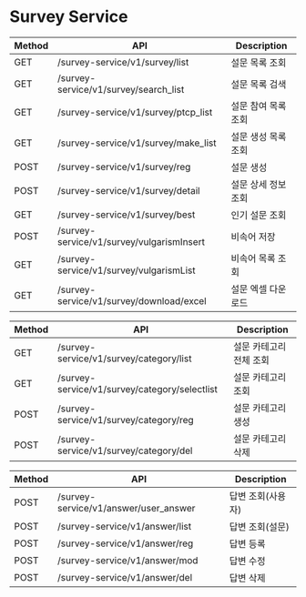 [comment]: <> (# 설문조사 기반 데이터 공유 플랫폼)

[comment]: <> (<div align = "center">)

[comment]: <> (<img src="https://user-images.githubusercontent.com/114554407/204599467-083b39e7-1a35-4d34-98ed-113a79120bf2.png" width="500" height="auto"/><br>)

[comment]: <> (<img src="https://user-images.githubusercontent.com/114554407/204599631-b55fb419-93ad-407a-bd1a-5dd13934f3fc.png" width="500" height="auto"/><br>)

[comment]: <> (<img src="https://user-images.githubusercontent.com/114554407/204601023-40c32791-0bb4-407c-adf9-83ca29f80588.png" width="500" height="auto"/><br>)

[comment]: <> (<img src="https://img.shields.io/badge/Spring Boot-6DB33F?style=flat-square&logo=SpringBoot&logoColor=white"/>)

[comment]: <> (<img src="https://img.shields.io/badge/React-61DAFB?style=flat-square&logo=React&logoColor=black"/>)

[comment]: <> (<img src="https://img.shields.io/badge/MySQL-4479A1?style=flat-square&logo=MySQL&logoColor=white"/>)

[comment]: <> (</div>)
# Survey Service
|Method|API|Description|
|---|---|---|
|GET|/survey-service/v1/survey/list|설문 목록 조회|
|GET|/survey-service/v1/survey/search_list|설문 목록 검색|
|GET|/survey-service/v1/survey/ptcp_list|설문 참여 목록 조회|
|GET|/survey-service/v1/survey/make_list|설문 생성 목록 조회|
|POST|/survey-service/v1/survey/reg|설문 생성|
|POST|/survey-service/v1/survey/detail|설문 상세 정보 조회|
|GET|/survey-service/v1/survey/best|인기 설문 조회|
|POST|/survey-service/v1/survey/vulgarismInsert|비속어 저장|
|GET|/survey-service/v1/survey/vulgarismList|비속어 목록 조회|
|GET|/survey-service/v1/survey/download/excel|설문 엑셀 다운로드|

|Method|API|Description|
|---|---|---|
|GET|/survey-service/v1/survey/category/list|설문 카테고리 전체 조회|
|GET|/survey-service/v1/survey/category/selectlist|설문 카테고리 조회|
|POST|/survey-service/v1/survey/category/reg|설문 카테고리 생성|
|POST|/survey-service/v1/survey/category/del|설문 카테고리 삭제|

|Method|API|Description|
|---|---|---|
|POST|/survey-service/v1/answer/user_answer|답변 조회(사용자)|
|POST|/survey-service/v1/answer/list|답변 조회(설문)|
|POST|/survey-service/v1/answer/reg|답변 등록|
|POST|/survey-service/v1/answer/mod|답변 수정|
|POST|/survey-service/v1/answer/del|답변 삭제|


